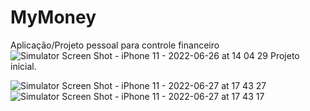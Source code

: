 # MyMoney
Aplicação/Projeto pessoal para controle financeiro
![Simulator Screen Shot - iPhone 11 - 2022-06-26 at 14 04 29](https://user-images.githubusercontent.com/88218101/175825559-7101feef-855e-45eb-80ba-4f69e9a7e520.png)
Projeto inicial.

![Simulator Screen Shot - iPhone 11 - 2022-06-27 at 17 43 27](https://user-images.githubusercontent.com/88218101/176032457-f1ed4c22-fd73-419f-b927-fd44f94db44d.png)
![Simulator Screen Shot - iPhone 11 - 2022-06-27 at 17 43 17](https://user-images.githubusercontent.com/88218101/176032480-8a2c99fc-6000-4695-b703-6e0658570577.png)
